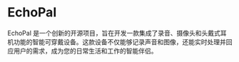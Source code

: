 # EchoPal
EchoPal 是一个创新的开源项目，旨在开发一款集成了录音、摄像头和头戴式耳机功能的智能可穿戴设备。这款设备不仅能够记录声音和图像，还能实时处理并回应用户的需求，成为您的日常生活和工作的智能伴侣。
